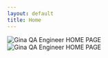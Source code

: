 ```yaml
---
layout: default
title: Home
---
```


<div class="static-image">
    <img src="{{ "assets/images/QA Engineer website home.svg" | relative_url }}" alt="Gina QA Engineer HOME PAGE">
</div>

<div class="ifMobile1">
    <img src="{{ "assets/images/QA Engineer website home.svg" | relative_url }}" alt="Gina QA Engineer HOME PAGE">
</div>


